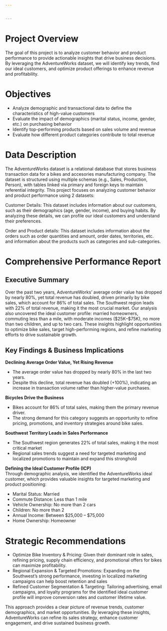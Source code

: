 ```yaml
---


---
```


<h1 id="project-overview">Project Overview</h1>
<p>The goal of this project is to analyze customer behavior and product performance to provide actionable insights that drive business decisions. By leveraging the AdventureWorks dataset, we will identify key trends, find our ideal customers, and optimize product offerings to enhance revenue and profitability.</p>
<h1 id="objectives">Objectives</h1>
<ul>
<li>Analyze demographic and transactional data to define the characteristics of high-value customers</li>
<li>Evaluate the impact of demographics (marital status, income, gender, etc.) on purchasing behavior</li>
<li>Identify top-performing products based on sales volume and revenue</li>
<li>Evaluate how different product categories contribute to total revenue</li>
</ul>
<h1 id="data-description">Data Description</h1>
<p>The AdventureWorks dataset is a relational database that stores business transaction data for a bikes and accesories manufacturing company. The dataset is structured using multiple schemas (e.g., Sales, Production, Person), with tables linked via primary and foreign keys to maintain referential integrity. This project focuses on analyzing customer behavior and product performance using 2 datasets:</p>
<p>Customer Details: This dataset includes information about our customers, such as their demographics (age, gender, income), and buying habits. By analyzing these details, we can profile our ideal customers and understand their preferences.</p>
<p>Order and Product details: This dataset includes information about the orders such as order quantities and amount, order dates, territories, etc. and information about the products such as categories and sub-categories.</p>
<h1 id="comprehensive-performance-report">Comprehensive Performance Report</h1>
<h2 id="executive-summary">Executive Summary</h2>
<p>Over the past two years, AdventureWorks’ average order value has dropped by nearly 80%, yet total revenue has doubled, driven primarily by bike sales, which account for 86% of total sales. The Southwest region leads with 22% of total revenue, making it the most crucial market. Our analysis also uncovered the ideal customer profile: married homeowners, commuting less than a mile, with moderate incomes ($25K–$75K), no more than two children, and up to two cars. These insights highlight opportunities to optimize bike sales, target high-performing regions, and refine marketing efforts to drive sustainable growth.</p>
<h2 id="key-findings--business-implications">Key Findings &amp; Business Implications</h2>
<p><strong>Declining Average Order Value, Yet Rising Revenue</strong></p>
<ul>
<li>The average order value has dropped by nearly 80% in the last two years.</li>
<li>Despite this decline, total revenue has doubled (+100%), indicating an increase in transaction volume rather than higher-value purchases.</li>
</ul>
<p><strong>Bicycles Drive the Business</strong></p>
<ul>
<li>Bikes account for 86% of total sales, making them the primary revenue driver.</li>
<li>The strong demand for this category suggests an opportunity to refine pricing, promotions, and inventory strategies around bike sales.</li>
</ul>
<p><strong>Southwest Territory Leads in Sales Performance</strong></p>
<ul>
<li>The Southwest region generates 22% of total sales, making it the most critical market</li>
<li>Regional sales trends suggest a need for targeted marketing and localized promotions to maintain and expand this stronghold</li>
</ul>
<p><strong>Defining the Ideal Customer Profile (ICP)</strong><br>
Through demographic analysis, we identified the AdventureWorks ideal customer, which provides valuable insights for targeted marketing and product positioning:</p>
<ul>
<li>Marital Status: Married</li>
<li>Commute Distance: Less than 1 mile</li>
<li>Vehicle Ownership: No more than 2 cars</li>
<li>Children: No more than 2</li>
<li>Annual Income: Between $25,000 – $75,000</li>
<li>Home Ownership: Homeowner</li>
</ul>
<h1 id="strategic-recommendations">Strategic Recommendations</h1>
<ul>
<li>Optimize Bike Inventory &amp; Pricing: Given their dominant role in sales, refining pricing, supply chain efficiency, and promotional offers for bikes can maximize profitability.</li>
<li>Regional Expansion &amp; Targeted Promotions: Expanding on the Southwest’s strong performance, investing in localized marketing campaigns can help boost retention and sales</li>
<li>Refined Customer Segmentation &amp; Targeting: Tailoring advertising, email campaigns, and loyalty programs for the identified ideal customer profile will improve conversion rates and customer lifetime value.</li>
</ul>
<p>This approach provides a clear picture of revenue trends, customer demographics, and market opportunities. By leveraging these insights, AdventureWorks can refine its sales strategy, enhance customer engagement, and drive sustained business growth.</p>

